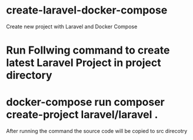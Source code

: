 # create-laravel-docker-compose
Create new project with Laravel and Docker Compose


# Run Follwing command to create latest Laravel Project in project directory
# docker-compose run composer create-project laravel/laravel .


After running the command the source code will be copied to src direcotry

